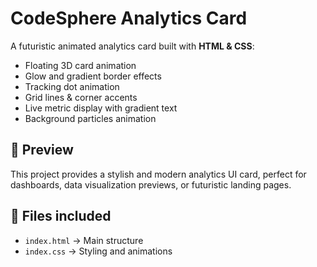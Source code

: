 # CodeSphere Analytics Card

A futuristic animated analytics card built with **HTML & CSS**:

- Floating 3D card animation
- Glow and gradient border effects
- Tracking dot animation
- Grid lines & corner accents
- Live metric display with gradient text
- Background particles animation

## 🚀 Preview

This project provides a stylish and modern analytics UI card, perfect for dashboards, data visualization previews, or futuristic landing pages.

## 📂 Files included

- `index.html` → Main structure
- `index.css` → Styling and animations
